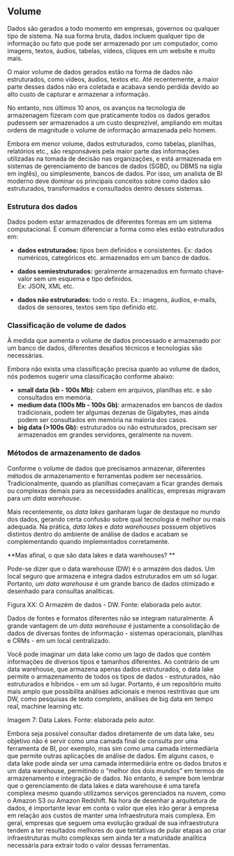 ## Volume

Dados são gerados a todo momento em empresas, governos ou qualquer tipo de sistema. Na sua forma bruta, dados incluem qualquer tipo de informação ou fato que pode ser armazenado por um computador, como imagens, textos, áudios, tabelas, vídeos, cliques em um website e muito mais.

O maior volume de dados gerados estão na forma de dados não estruturados, como vídeos, áudios, textos etc. Até recentemente, a maior parte desses dados não era coletada e acabava sendo perdida devido ao alto custo de capturar e armazenar a informação. 

No entanto, nos últimos 10 anos, os avanços na tecnologia de armazenagem fizeram com que praticamente todos os dados gerados pudessem ser armazenados a um custo desprezível, ampliando em muitas ordens de magnitude o volume de informação armazenada pelo homem.

Embora em menor volume, dados estruturados, como tabelas, planilhas, relatórios etc., são responsáveis pela maior parte das informações utilizadas na tomada de decisão nas organizações, e está armazenada em sistemas de gerenciamento de bancos de dados (SGBD, ou DBMS na sigla em inglês), ou simplesmente, bancos de dados. Por isso, um analista de BI moderno deve dominar os principais conceitos sobre como dados são estruturados, transformados e consultados dentro desses sistemas. 

### Estrutura dos dados

Dados podem estar armazenados de diferentes formas em um sistema computacional. É comum diferenciar a forma como eles estão estruturados em:

* **dados estruturados:** tipos bem definidos e consistentes. 
Ex: dados numéricos, categóricos etc. armazenados em um banco de dados.

* **dados semiestruturados:** geralmente armazenados em formato chave-valor sem um esquema e tipo definidos.  
Ex: JSON, XML etc.

* **dados não estruturados:** todo o resto.
Ex.: imagens, áudios, e-mails, dados de sensores, textos sem tipo definido etc.

### Classificação de volume de dados
À medida que aumenta o volume de dados processado e armazenado por um banco de dados, diferentes desafios técnicos e tecnologias são necessárias. 

Embora não exista uma classificação precisa quanto ao volume de dados, nós podemos sugerir uma classificação conforme abaixo:

* **small data (kb  - 100s Mb)**: cabem em arquivos, planilhas etc. e são consultados em memória.
* **medium data (100s Mb - 100s Gb)**: armazenados em bancos de dados tradicionais, podem ter algumas dezenas de Gigabytes, mas ainda podem ser consultados em memória na maioria dos casos. 
* **big data (>100s Gb):** estruturados ou não estruturados, precisam ser armazenados em grandes servidores, geralmente na nuvem.

### Métodos de armazenamento de dados

Conforme o volume de dados que precisamos armazenar, diferentes métodos de armazenamento e ferramentas podem ser necessários.  Tradicionalmente, quando as planilhas começavam a ficar grandes demais ou complexas demais para as necessidades analíticas, empresas migravam para um *data warehouse*. 

Mais recentemente,  os *data lakes* ganharam lugar de destaque no mundo dos dados, gerando certa confusão sobre qual tecnologia é melhor ou mais adequada. Na prática, *data lakes* e *data warehouses* possuem objetivos distintos dentro do ambiente de análise de dados e acabam se complementando quando implementados corretamente.

**Mas afinal, o que são data lakes e data warehouses? **

Pode-se dizer que o data warehouse (DW) é o armazém dos dados. Um local seguro que armazena e integra dados estruturados em um só lugar. Portanto, um *data warehouse* é um grande banco de dados otimizado e desenhado para consultas analíticas.


Figura XX: O Armazém de dados - DW. Fonte: elaborada pelo autor.

Dados de fontes e formatos diferentes não se integram naturalmente. A grande vantagem de um *data warehouse* é justamente a consolidação de dados de diversas fontes de informação - sistemas operacionais, planilhas e CRMs - em um local centralizado.

Você pode imaginar um data lake como um lago de dados que contém informações de diversos tipos e tamanhos diferentes. Ao contrário de um data warehouse, que armazena apenas dados estruturados, o data lake permite o armazenamento de todos os tipos de dados - estruturados, não estruturados e híbridos - em um só lugar. Portanto, é um repositório muito mais amplo que possibilita análises adicionais e menos restritivas que um DW, como pesquisas de texto completo, análises de big data em tempo real, machine learning etc.



Imagem 7: Data Lakes. Fonte: elaborada pelo autor.


Embora seja possível consultar dados diretamente de um data lake, seu objetivo não é servir como uma camada final de consulta por uma ferramenta de BI, por exemplo, mas sim como uma camada intermediária que permite outras aplicações de análise de dados. 
Em alguns casos, o data lake pode ainda ser uma camada intermediária entre os dados brutos e um data warehouse, permitindo o “melhor dos dois mundos” em termos de armazenamento e integração de dados. No entanto, é sempre bom lembrar que o gerenciamento de data lakes e data warehouse é uma tarefa complexa mesmo quando utilizamos serviços gerenciados na nuvem, como o Amazon S3 ou Amazon Redshift.  Na hora de desenhar a arquitetura de dados, é importante levar em conta o valor que eles irão gerar à empresa em relação aos custos de manter uma infraestrutura mais complexa. Em geral, empresas que seguem uma evolução gradual de sua infraestrutura tendem a ter resultados melhores do que tentativas de pular etapas ao criar infraestruturas muito complexas sem ainda ter a maturidade analítica necessária para extrair todo o valor dessas ferramentas.
